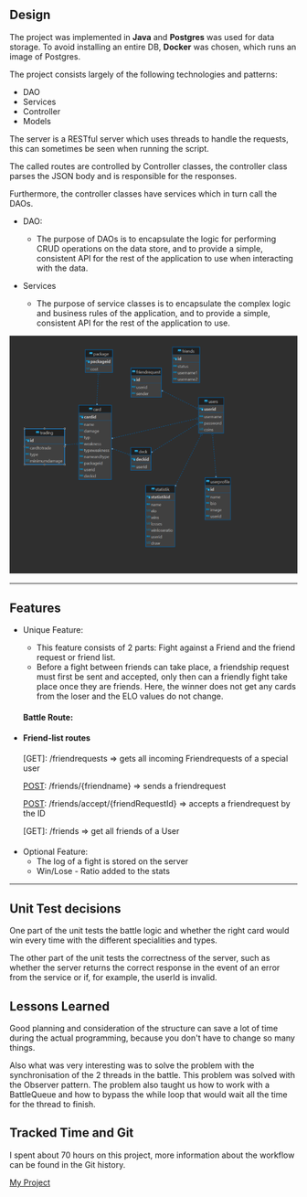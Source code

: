 Design
-

The project was implemented in **Java** and **Postgres** was used for data storage.
To avoid installing an entire DB, **Docker** was chosen, which runs an image of Postgres.

The project consists largely of the following technologies and patterns:
- DAO
- Services
- Controller
- Models

The server is a RESTful server which uses threads to handle the requests,
this can sometimes be seen when running the script.

The called routes are controlled by Controller classes, the controller class parses the
JSON body and is responsible for the responses.

Furthermore, the controller classes have services which in turn call the DAOs.

+ DAO:
    
    + The purpose of DAOs is to encapsulate the logic for performing CRUD operations on the data store, and to
      provide a simple, consistent API for the rest of the application to use when interacting with the data.
    
+ Services
    + The purpose of service classes is to encapsulate the complex logic and business rules of the application, and to provide a simple,
       consistent API for the rest of the application to use.
       



![](./documentation/Er_Diagramm.PNG)

---

Features
-
-  Unique Feature:
    + This feature consists of 2 parts: Fight against a Friend and the friend request or friend list.
    + Before a fight between friends can take place, a friendship request must first be sent and accepted,
    only then can a friendly fight take place once they are friends. Here, the winner does not get any cards from the loser and the ELO values do not change.
      
    #### Battle Route:
    

    [POST]: /battles/friend/{friendname} 
-
   #### Friend-list routes


    [GET]: /friendrequests => gets all incoming Friendrequests of a special user

    [POST]: /friends/{friendname} => sends a friendrequest

    [POST]: /friends/accept/{friendRequestId} => accepts a friendrequest by the ID

    [GET]: /friends => get all friends of a User


####
- Optional Feature:
  +  The log of a fight is stored on the server
  +  Win/Lose - Ratio added to the stats
---

Unit Test decisions
-
One part of the unit tests the battle logic and whether the right card would win every time with the different specialities and types.

The other part of the unit tests the correctness of the server, such as whether the server returns the correct response in the event of an error from the service or if, for example, the userId is invalid.


Lessons Learned
-
Good planning and consideration of the structure can save a lot of time during the actual programming, because you don't have to change so many things.

Also what was very interesting was to solve the problem with the synchronisation of the 2 threads in the battle.
This problem was solved with the Observer pattern.
The problem also taught us how to work with a BattleQueue and how to bypass the while loop that would wait all the time for the thread to finish.

Tracked Time and Git
-
I spent about 70 hours on this project, more information about the workflow can be found in the Git history.

[My Project](https://github.com/fh-technikum-heatwave/MonsterCardGame)